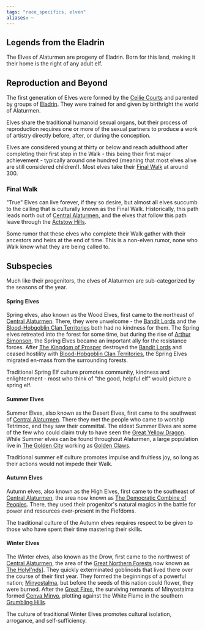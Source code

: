 ```yaml
---
tags: "race_specifics, elven"
aliases: ~
---
```


## Legends from the Eladrin

The Elves of Alaturmen are progeny of Eladrin. Born for this land, making it their home is the right of any adult elf.

## Reproduction and Beyond

The first generation of Elves were formed by the [Ceilie Courts](..\..\Inner\Feywild\Ceilie%20Courts.md) and parented by groups of [Eladrin](Eladrin%20Specifics.md). They were trained for and given by birthright the world of Alaturmen.

Elves share the traditional humanoid sexual organs, but their process of reproduction requires one or more of the sexual partners to produce a work of artistry directly before, after, or during the conception.

Elves are considered young at thirty or below and reach adulthood after completing their first step in the Walk - this being their first major achievement - typically around one hundred (meaning that most elves alive are still considered children!). Most elves take their [Final Walk](Elven%20Specifics.md#final-walk) at around 300.

### Final Walk

"True" Elves can live forever, if they so desire, but almost all elves succumb to the calling that is culturally known as the Final Walk. Historically, this path leads north out of [Central Alaturmen](..\..\Inner\Alaturmen\Places\Central%20Alaturmen.md), and the elves that follow this path leave through the [Actstow Hills](..\..\Inner\Alaturmen\Places\World%20Features\Natural%20or%20Territory\Actstow%20Hills.md). 

Some rumor that these elves who complete their Walk gather with their ancestors and heirs at the end of time. This is a non-elven rumor, none who Walk know what they are being called to.

## Subspecies

Much like their progenitors, the elves of Alaturmen are sub-categorized by the seasons of the year.

#### Spring Elves

Spring elves, also known as the Wood Elves, first came to the northeast of [Central Alaturmen](..\..\Inner\Alaturmen\Places\Central%20Alaturmen.md). There, they were unwelcome - the [Bandit Lords](..\..\Inner\Alaturmen\About%20People\Nations\The%20Kingdom%20of%20Prosper\Local%20Lore\Bandit%20Lords.md) and the [Blood-Hobgoblin Clan Territories](..\..\Inner\Alaturmen\About%20People\Non-Nation%20Entities\Blood%20Clans\Blood-Hobgoblin%20Clan%20Territories.md) both had no kindness for them. The Spring elves retreated into the forest for some time, but during the rise of [Arthur Simonson](..\..\..\Game%20Notes\NPCs\ala%20Alaturmen\High%20Power\Nobles%20of%20Prosper%20NPCs\Arthur%20Simonson.md), the Spring Elves became an important ally for the resistance forces. After [The Kingdom of Prosper](..\..\Inner\Alaturmen\About%20People\Nations\The%20Kingdom%20of%20Prosper\The%20Kingdom%20of%20Prosper.md) destroyed the [Bandit Lords](..\..\Inner\Alaturmen\About%20People\Nations\The%20Kingdom%20of%20Prosper\Local%20Lore\Bandit%20Lords.md) and ceased hostility with [Blood-Hobgoblin Clan Territories](..\..\Inner\Alaturmen\About%20People\Non-Nation%20Entities\Blood%20Clans\Blood-Hobgoblin%20Clan%20Territories.md), the Spring Elves migrated en-mass from the surrounding forests.

Traditional Spring Elf culture promotes community, kindness and enlightenment - most who think of "the good, helpful elf" would picture a spring elf.

#### Summer Elves

Summer Elves, also known as the Desert Elves, first came to the southwest of [Central Alaturmen](..\..\Inner\Alaturmen\Places\Central%20Alaturmen.md). There they met the people who came to worship Tetrimoc, and they saw their committal. The eldest Summer Elves are some of the few who could claim truly to have seen the [Great Yellow Dragon](..\..\..\Game%20Notes\NPCs\ala%20Alaturmen\zNon-Humanoid\Draconic%20NPCs\Tetrimoc.md). While Summer elves can be found throughout Alaturmen, a large population live in [The Golden City](..\..\Inner\Alaturmen\Places\Southwestern%20Central\The%20Golden%20City\The%20Golden%20City.md) working as [Golden Claws](..\..\Inner\Alaturmen\About%20People\Nations\Lands%20of%20Tetrimoc\Factions\Golden%20Claws.md).

Traditional summer elf culture promotes impulse and fruitless joy, so long as their actions would not impede their Walk.

#### Autumn Elves

Autumn elves, also known as the High Elves, first came to the southeast of [Central Alaturmen](..\..\Inner\Alaturmen\Places\Central%20Alaturmen.md), the area now known as [The Democratic Combine of Peoples](..\..\Inner\Alaturmen\About%20People\Nations\The%20Democratic%20Combine%20of%20Peoples\The%20Democratic%20Combine%20of%20Peoples.md). There, they used their progenitor's natural magics in the battle for power and resources ever-present in the Fiefdoms. 

The traditional culture of the Autumn elves requires respect to be given to those who have spent their time mastering their skills.

#### Winter Elves

The Winter elves, also known as the Drow, first came to the northwest of [Central Alaturmen](..\..\Inner\Alaturmen\Places\Central%20Alaturmen.md), the area of the [Great Northern Forests](..\..\Inner\Alaturmen\Places\World%20Features\Natural%20or%20Territory\Great%20Northern%20Forests.md) now known as [The Holyl'nds](..\..\Inner\Alaturmen\Places\Northwestern%20Central\The%20Holyl'nds.md)\]. They quickly exterminated goblinoids that lived there over the course of their first year. They formed the beginnings of a powerful nation; [Minyostalma](..\..\Inner\Alaturmen\About%20People\Nations\Holyl'nds\Local%20Lore\The%20Old.md), but before the seeds of this nation could flower, they were burned. After the [Great Fires](..\..\Inner\Alaturmen\About%20People\Nations\Holyl'nds\Local%20Lore\Great%20Fires.md), the surviving remnants of Minyostalma formed [Cenva Minyo](..\..\Inner\Alaturmen\About%20People\Non-Nation%20Entities\Cenva%20Minyo.md), plotting against the White Flame in the southern [Grumbling Hills](..\..\Inner\Alaturmen\Places\World%20Features\Natural%20or%20Territory\Grumbling%20Hills.md).

The culture of traditional Winter Elves promotes cultural isolation, arrogance, and self-sufficiency.
